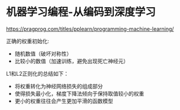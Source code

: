 # 机器学习编程-从编码到深度学习

[代码]: https://pragprog.com/titles/pplearn/programming-machine-learning/

https://pragprog.com/titles/pplearn/programming-machine-learning/

正确的权重初始化:

- 随机数值（破坏对称性）
- 比较小的数值（加速训练，避免出现死亡神经元）

L1和L2正则化的总结如下：

- 将权重转化为神经网络损失的组成部分
- 使得损失最小化，梯度下降法倾向于保持取值较小的权重
- 更小的权重往往会产生更加平滑的函数模型

